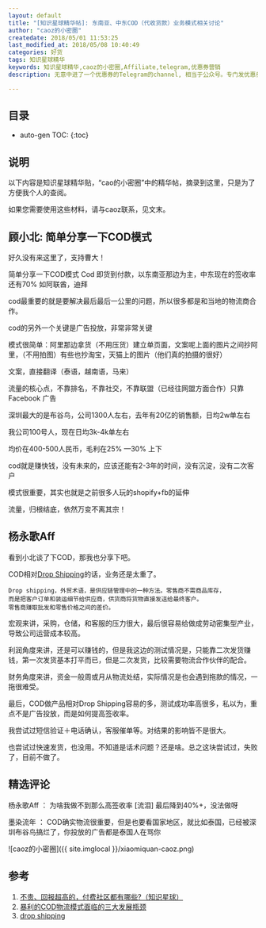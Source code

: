 ```yaml
---
layout: default
title: "[知识星球精华帖]: 东南亚、中东COD（代收货款）业务模式相关讨论"
author: "caoz的小密圈"
createdate: 2018/05/01 11:53:25
last_modified_at: 2018/05/08 10:40:49
categories: 好货
tags: 知识星球精华
keywords: 知识星球精华,caoz的小密圈,Affiliate,telegram,优惠券营销
description: 无意中进了一个优惠券的Telegram的channel, 相当于公众号。专门发优惠券，带有aff链接

---
```


## 目录
* auto-gen TOC:
{:toc}

## 说明

以下内容是知识星球精华贴，“cao的小密圈”中的精华帖，摘录到这里，只是为了方便我个人的查阅。

如果您需要使用这些材料，请与caoz联系，见文末。

## 顾小北: 简单分享一下COD模式

好久没有来这里了，支持曹大！

简单分享一下COD模式 Cod 即货到付款，以东南亚那边为主，中东现在的签收率还有70% 如阿联酋，迪拜 

cod最重要的就是要解决最后最后一公里的问题，所以很多都是和当地的物流商合作。 

cod的另外一个关键是广告投放，非常非常关键 

模式很简单：阿里那边拿货（不用压货）建立单页面，文案呢上面的图片之间抄阿里，（不用拍图）有些也抄淘宝，天猫上的图片（他们真的拍摄的很好） 

文案，直接翻译（泰语，越南语，马来） 

流量的核心点，不靠排名，不靠社交，不靠联盟（已经往网盟方面合作）只靠Facebook 广告 

深圳最大的是布谷鸟，公司1300人左右，去年有20亿的销售额，日均2w单左右 

我公司100号人，现在日均3k-4k单左右 

均价在400-500人民币，毛利在25% —30% 上下 

cod就是赚快钱，没有未来的，应该还能有2-3年的时间，没有沉淀，没有二次客户 

模式很重要，其实也就是之前很多人玩的shopify+fb的延伸 


流量，归根结底，依然万变不离其宗！

## 杨永歌Aff

看到小北谈了下COD，那我也分享下吧。

COD相对[Drop Shipping][3]的话，业务还是太重了。

	Drop shipping，外贸术语，是供应链管理中的一种方法。零售商不需商品库存，
	而是把客户订单和装运细节给供应商，供货商将货物直接发送给最终客户。
	零售商赚取批发和零售价格之间的差价。

宏观来讲，采购，仓储，和客服的压力很大，最后很容易给做成劳动密集型产业，导致公司运营成本较高。

利润角度来讲，还是可以赚钱的，但是我这边的测试情况是，只能靠二次发货赚钱，第一次发货基本打平而已，但是二次发货，比较需要物流合作伙伴的配合。

财务角度来讲，资金一般周或月从物流处结，实际情况是也会遇到拖款的情况，一拖很难受。

最后，COD做产品相对Drop Shipping容易的多，测试成功率高很多，私以为，重点不是广告投放，而是如何提高签收率。

我尝试过短信验证＋电话确认，客服催单等。对结果的影响皆不是很大。

也尝试过快速发货，也没用。不知道是话术问题？还是啥。总之这块尝试过，失败了，目前不做了。

## 精选评论

杨永歌Aff ： 为啥我做不到那么高签收率 [流泪] 最后降到40%+，没法做呀

墨染流年 ： COD确实物流很重要，但是也要看国家地区，就比如泰国，已经被深圳布谷鸟搞烂了，你投放的广告都是泰国人在骂你

![caoz的小密圈]({{ site.imglocal }}/xiaomiquan-caoz.png) 

## 参考

1. [不贵、回报超高的，付费社区都有哪些?（知识星球）][1]
2. [暴利的COD物流模式面临的三大发展瓶颈][2]
3. [drop shipping][3]

[1]: http://www.lijiaocn.com/%E5%A5%BD%E8%B4%A7/2018/04/25/fu-fei-she-que.html "不贵、回报超高的，付费社区都有哪些?（知识星球）" 
[2]: https://zhuanlan.zhihu.com/p/36003173 "暴利的COD物流模式面临的三大发展瓶颈"
[3]: https://baike.baidu.com/item/drop%20shipping/422735?fr=aladdin "drop shipping"
